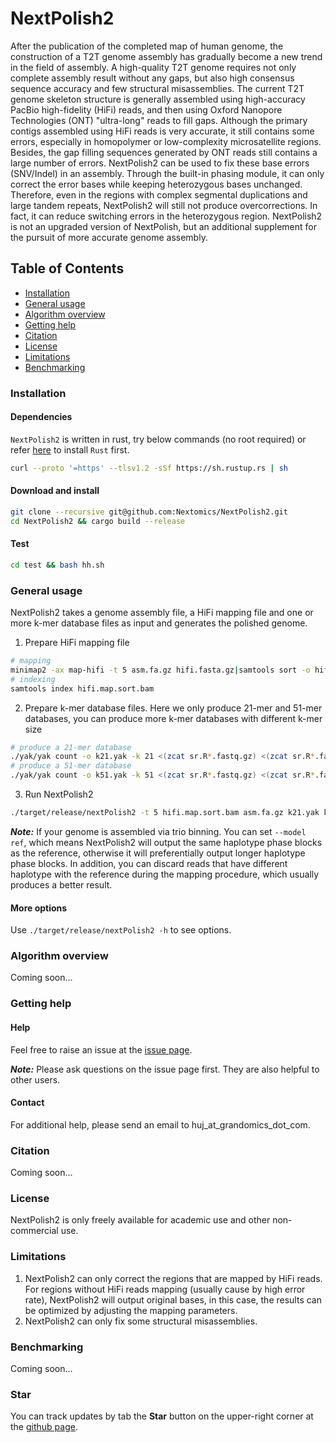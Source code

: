 # NextPolish2

After the publication of the completed map of human genome, the construction of a T2T genome assembly has gradually become a new trend in the field of assembly. A high-quality T2T genome requires not only complete assembly result without any gaps, but also high consensus sequence accuracy and few structural misassemblies. The current T2T genome skeleton structure is generally assembled using high-accuracy PacBio high-fidelity (HiFi) reads, and then using Oxford Nanopore Technologies (ONT) "ultra-long" reads to fill gaps. Although the primary contigs assembled using HiFi reads is very accurate, it still contains some errors, especially in homopolymer or low-complexity microsatellite regions. Besides, the gap filling sequences generated by ONT reads still contains a large number of errors. NextPolish2 can be used to fix these base errors (SNV/Indel) in an assembly. Through the built-in phasing module, it can only correct the error bases while keeping heterozygous bases unchanged. Therefore, even in the regions with complex segmental duplications and large tandem repeats, NextPolish2 will still not produce overcorrections. In fact, it can reduce switching errors in the heterozygous region. NextPolish2 is not an upgraded version of NextPolish, but an additional supplement for the pursuit of more accurate genome assembly.

## Table of Contents

- [Installation](#install)
- [General usage](#usage)
- [Algorithm overview](#algorithm)
- [Getting help](#help)
- [Citation](#cite)
- [License](#license)
- [Limitations](#limit)
- [Benchmarking](#benchmark)

### <a name="install"></a>Installation

#### Dependencies

`NextPolish2` is written in rust, try below commands (no root required) or refer [here](https://www.rust-lang.org/tools/install) to install `Rust` first.
```sh
curl --proto '=https' --tlsv1.2 -sSf https://sh.rustup.rs | sh
```

#### Download and install

```sh
git clone --recursive git@github.com:Nextomics/NextPolish2.git
cd NextPolish2 && cargo build --release
```

#### Test

```sh
cd test && bash hh.sh
```

### <a name="usage"></a>General usage

NextPolish2 takes a genome assembly file, a HiFi mapping file and one or more k-mer database files as input and generates the polished genome.

1. Prepare HiFi mapping file

```sh
# mapping
minimap2 -ax map-hifi -t 5 asm.fa.gz hifi.fasta.gz|samtools sort -o hifi.map.sort.bam
# indexing
samtools index hifi.map.sort.bam
```

2. Prepare k-mer database files. Here we only produce 21-mer and 51-mer databases, you can produce more k-mer databases with different k-mer size

```sh
# produce a 21-mer database
./yak/yak count -o k21.yak -k 21 <(zcat sr.R*.fastq.gz) <(zcat sr.R*.fastq.gz)
# produce a 51-mer database
./yak/yak count -o k51.yak -k 51 <(zcat sr.R*.fastq.gz) <(zcat sr.R*.fastq.gz) 
```

3. Run NextPolish2

```sh
./target/release/nextPolish2 -t 5 hifi.map.sort.bam asm.fa.gz k21.yak k51.yak > asm.np2.fa
```

***Note:*** If your genome is assembled via trio binning. You can set `--model ref`, which means NextPolish2 will output the same haplotype phase blocks as the reference, otherwise it will preferentially output longer haplotype phase blocks. In addition, you can discard reads that have different haplotype with the reference during the mapping procedure, which usually produces a better result.

#### More options

Use `./target/release/nextPolish2 -h` to see options.

### <a name="algorithm"></a>Algorithm overview

Coming soon...

### <a name="help"></a>Getting help

#### Help

   Feel free to raise an issue at the [issue page](https://github.com/Nextomics/NextPolish2/issues/new).

   ***Note:*** Please ask questions on the issue page first. They are also helpful to other users.
#### Contact
   
   For additional help, please send an email to huj\_at\_grandomics\_dot\_com.

### <a name="cite"></a>Citation

Coming soon...

### <a name="license"></a>License

NextPolish2 is only freely available for academic use and other non-commercial use.

### <a name="limit"></a>Limitations

1. NextPolish2 can only correct the regions that are mapped by HiFi reads. For regions without HiFi reads mapping (usually cause by high error rate), NextPolish2 will output original bases, in this case, the results can be optimized by adjusting the mapping parameters.
2. NextPolish2 can only fix some structural misassemblies.

### <a name="benchmark"></a>Benchmarking

Coming soon...

### Star
You can track updates by tab the **Star** button on the upper-right corner at the [github page](https://github.com/Nextomics/NextPolish2).